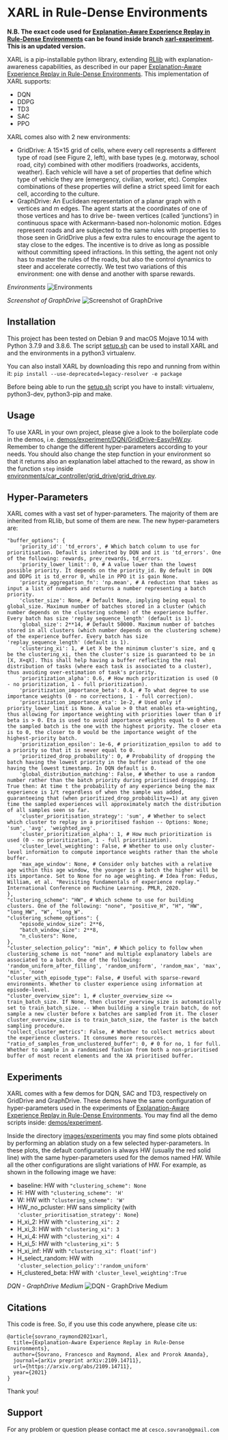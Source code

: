 # XARL in Rule-Dense Environments

**N.B. The exact code used for [Explanation-Aware Experience Replay in Rule-Dense Environments](https://arxiv.org/abs/2109.14711) can be found inside branch [xarl-experiment](https://github.com/Francesco-Sovrano/XARL/tree/xarl-experiment). This is an updated version.**

XARL is a pip-installable python library, extending [RLlib](https://www.ray.io/rllib) with explanation-awareness capabilities, as described in our paper [Explanation-Aware Experience Replay in Rule-Dense Environments](https://arxiv.org/abs/2109.14711).
This implementation of XARL supports:
- DQN
- DDPG
- TD3
- SAC
- PPO

XARL comes also with 2 new environments:
- GridDrive: A 15×15 grid of cells, where every cell represents a different type of road (see Figure 2, left), with base types (e.g. motorway, school road, city) combined with other modifiers (roadworks, accidents, weather). Each vehicle will have a set of properties that define which type of vehicle they are (emergency, civilian, worker, etc). Complex combinations of these properties will define a strict speed limit for each cell, according to the culture. 
- GraphDrive: An Euclidean representation of a planar graph with n vertices and m edges. The agent starts at the coordinates of one of those vertices and has to drive be- tween vertices (called ‘junctions’) in continuous space with Ackermann-based non-holonomic motion. Edges represent roads and are subjected to the same rules with properties to those seen in GridDrive plus a few extra rules to encourage the agent to stay close to the edges. The incentive is to drive as long as possible without committing speed infractions. In this setting, the agent not only has to master the rules of the roads, but also the control dynamics to steer and accelerate correctly. We test two variations of this environment: one with dense and another with sparse rewards. 

*Environments*
![Environments](images/environments.png)

*Screenshot of GraphDrive*
![Screenshot of GraphDrive](images/graphdrive.png)
  
## Installation
This project has been tested on Debian 9 and macOS Mojave 10.14 with Python 3.7.9 and 3.8.6. 
The script [setup.sh](setup.sh) can be used to install XARL and and the environments in a python3 virtualenv.

You can also install XARL by downloading this repo and running from within it: 
`pip install --use-deprecated=legacy-resolver -e package`

Before being able to run the [setup.sh](setup.sh) script you have to install: virtualenv, python3-dev, python3-pip and make. 

## Usage
To use XARL in your own project, please give a look to the boilerplate code in the demos, i.e. [demos/experiment/DQN/GridDrive-Easy/HW.py](demos/experiment/DQN/GridDrive-Easy/HW.py). Remember to change the different hyper-parameters according to your needs.
You should also change the step function in your environment so that it returns also an explanation label attached to the reward, as show in the function `step` inside [environments/car_controller/grid_drive/grid_drive.py](environments/car_controller/grid_drive/grid_drive.py).

## Hyper-Parameters
XARL comes with a vast set of hyper-parameters. The majority of them are inherited from RLlib, but some of them are new.
The new hyper-parameters are:
```
"buffer_options": {
	'priority_id': 'td_errors', # Which batch column to use for prioritisation. Default is inherited by DQN and it is 'td_errors'. One of the following: rewards, prev_rewards, td_errors.
	'priority_lower_limit': 0, # A value lower than the lowest possible priority. It depends on the priority_id. By default in DQN and DDPG it is td_error 0, while in PPO it is gain None.
	'priority_aggregation_fn': 'np.mean', # A reduction that takes as input a list of numbers and returns a number representing a batch priority.
	'cluster_size': None, # Default None, implying being equal to global_size. Maximum number of batches stored in a cluster (which number depends on the clustering scheme) of the experience buffer. Every batch has size 'replay_sequence_length' (default is 1).
	'global_size': 2**14, # Default 50000. Maximum number of batches stored in all clusters (which number depends on the clustering scheme) of the experience buffer. Every batch has size 'replay_sequence_length' (default is 1).
	'clustering_xi': 1, # Let X be the minimum cluster's size, and q be the clustering_xi, then the cluster's size is guaranteed to be in [X, X+qX]. This shall help having a buffer reflecting the real distribution of tasks (where each task is associated to a cluster), thus avoiding over-estimation of task's priority.
	'prioritization_alpha': 0.6, # How much prioritization is used (0 - no prioritization, 1 - full prioritization).
	'prioritization_importance_beta': 0.4, # To what degree to use importance weights (0 - no corrections, 1 - full correction).
	'prioritization_importance_eta': 1e-2, # Used only if priority_lower_limit is None. A value > 0 that enables eta-weighting, thus allowing for importance weighting with priorities lower than 0 if beta is > 0. Eta is used to avoid importance weights equal to 0 when the sampled batch is the one with the highest priority. The closer eta is to 0, the closer to 0 would be the importance weight of the highest-priority batch.
	'prioritization_epsilon': 1e-6, # prioritization_epsilon to add to a priority so that it is never equal to 0.
	'prioritized_drop_probability': 0, # Probability of dropping the batch having the lowest priority in the buffer instead of the one having the lowest timestamp. In DQN default is 0.
	'global_distribution_matching': False, # Whether to use a random number rather than the batch priority during prioritised dropping. If True then: At time t the probability of any experience being the max experience is 1/t regardless of when the sample was added, guaranteeing that (when prioritized_drop_probability==1) at any given time the sampled experiences will approximately match the distribution of all samples seen so far.
	'cluster_prioritisation_strategy': 'sum', # Whether to select which cluster to replay in a prioritised fashion -- Options: None; 'sum', 'avg', 'weighted_avg'.
	'cluster_prioritization_alpha': 1, # How much prioritization is used (0 - no prioritization, 1 - full prioritization).
	'cluster_level_weighting': False, # Whether to use only cluster-level information to compute importance weights rather than the whole buffer.
	'max_age_window': None, # Consider only batches with a relative age within this age window, the younger is a batch the higher will be its importance. Set to None for no age weighting. # Idea from: Fedus, William, et al. "Revisiting fundamentals of experience replay." International Conference on Machine Learning. PMLR, 2020.
},
"clustering_scheme": "HW", # Which scheme to use for building clusters. One of the following: "none", "positive_H", "H", "HW", "long_HW", "W", "long_W".
"clustering_scheme_options": {
	"episode_window_size": 2**6, 
	"batch_window_size": 2**8, 
	"n_clusters": None,
},
"cluster_selection_policy": "min", # Which policy to follow when clustering_scheme is not "none" and multiple explanatory labels are associated to a batch. One of the following: 'random_uniform_after_filling', 'random_uniform', 'random_max', 'max', 'min', 'none'
"cluster_with_episode_type": False, # Useful with sparse-reward environments. Whether to cluster experience using information at episode-level.
"cluster_overview_size": 1, # cluster_overview_size <= train_batch_size. If None, then cluster_overview_size is automatically set to train_batch_size. -- When building a single train batch, do not sample a new cluster before x batches are sampled from it. The closer cluster_overview_size is to train_batch_size, the faster is the batch sampling procedure.
"collect_cluster_metrics": False, # Whether to collect metrics about the experience clusters. It consumes more resources.
"ratio_of_samples_from_unclustered_buffer": 0, # 0 for no, 1 for full. Whether to sample in a randomised fashion from both a non-prioritised buffer of most recent elements and the XA prioritised buffer.
```

## Experiments
XARL comes with a few demos for DQN, SAC and TD3, respectively on GridDrive and GraphDrive. 
These demos have the same configuration of hyper-parameters used in the experiments of [Explanation-Aware Experience Replay in Rule-Dense Environments](https://arxiv.org/abs/2109.14711). 
You may find all the demo scripts inside: [demos/experiment](demos/experiment).

Inside the directory [images/experiments](images/experiments) you may find some plots obtained by performing an ablation study on a few selected hyper-parameters.
In these plots, the default configuration is always HW (usually the red solid line) with the same hyper-parameters used for the demos named HW. While all the other configurations are slight variations of HW.
For example, as shown in the following image we have:
- baseline: HW with `"clustering_scheme": None`
- H: HW with `"clustering_scheme": 'H'`
- W: HW with `"clustering_scheme": 'W'`
- HW_no_pcluster: HW sans simplicity (with `'cluster_prioritisation_strategy': None`)
- H_xi_2: HW with `"clustering_xi": 2`
- H_xi_3: HW with `"clustering_xi": 3`
- H_xi_4: HW with `"clustering_xi": 4`
- H_xi_5: HW with `"clustering_xi": 5`
- H_xi_inf: HW with `"clustering_xi": float('inf')`
- H_select_random: HW with `'cluster_selection_policy':'random_uniform'`
- H_clustered_beta: HW with `'cluster_level_weighting':True`

*DQN - GraphDrive Medium*
![DQN - GraphDrive Medium](images/experiments/DQN/DQN_medium_graph_drive.png)

## Citations
This code is free. So, if you use this code anywhere, please cite us:
```
@article{sovrano_raymond2021xarl,
  title={Explanation-Aware Experience Replay in Rule-Dense Environments},
  author={Sovrano, Francesco and Raymond, Alex and Prorok Amanda},
  journal={arXiv preprint arXiv:2109.14711},
  url={https://arxiv.org/abs/2109.14711},
  year={2021}
}
```

Thank you!

## Support
For any problem or question please contact me at `cesco.sovrano@gmail.com`

